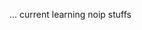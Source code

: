 ...
current learning noip stuffs
<!---
com-wwnoip/com-wwnoip is a ✨ special ✨ repository because its `README.md` (this file) appears on your GitHub profile.
You can click the Preview link to take a look at your changes.
--->
